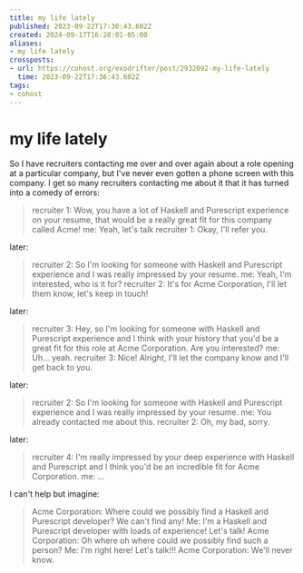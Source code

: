 ```yaml
---
title: my life lately
published: 2023-09-22T17:36:43.602Z
created: 2024-09-17T16:28:01-05:00
aliases:
- my life lately
crossposts:
- url: https://cohost.org/exodrifter/post/2932092-my-life-lately
  time: 2023-09-22T17:36:43.602Z
tags:
- cohost
---
```


# my life lately

So I have recruiters contacting me over and over again about a role opening at a particular company, but I've never even gotten a phone screen with this company. I get so many recruiters contacting me about it that it has turned into a comedy of errors:

> recruiter 1: Wow, you have a lot of Haskell and Purescript experience on your resume, that would be a really great fit for this company called Acme!
> me: Yeah, let's talk
> recruiter 1: Okay, I'll refer you.

later:
> recruiter 2: So I'm looking for someone with Haskell and Purescript experience and I was really impressed by your resume.
> me: Yeah, I'm interested, who is it for?
> recruiter 2: It's for Acme Corporation, I'll let them know, let's keep in touch!

later:
> recruiter 3: Hey, so I'm looking for someone with Haskell and Purescript experience and I think with your history that you'd be a great fit for this role at Acme Corporation. Are you interested?
> me: Uh... yeah.
> recruiter 3: Nice! Alright, I'll let the company know and I'll get back to you.

later:
> recruiter 2: So I'm looking for someone with Haskell and Purescript experience and I was really impressed by your resume.
> me: You already contacted me about this.
> recruiter 2: Oh, my bad, sorry.

later:
> recruiter 4: I'm really impressed by your deep experience with Haskell and Purescript and I think you'd be an incredible fit for Acme Corporation.
> me: ...

I can't help but imagine:
> Acme Corporation: Where could we possibly find a Haskell and Purescript developer? We can't find any!
> Me: I'm a Haskell and Purescript developer with loads of experience! Let's talk!
> Acme Corporation: Oh where oh where could we possibly find such a person?
> Me: I'm right here! Let's talk!!!
> Acme Corporation: We'll never know.
